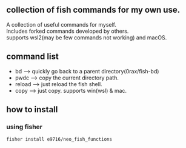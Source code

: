 ## collection of fish commands for my own use.
A collection of useful commands for myself.  
Includes forked commands developed by others.  
supports wsl2(may be few commands not working) and macOS.  
  
## command list
- bd  -->  quickly go back to a parent directory(0rax/fish-bd)
- pwdc  -->  copy the current directory path.
- reload  -->  just reload the fish shell.
- copy --> just copy. supports win(wsl) & mac.
  
## how to install
### using fisher
```shell
fisher install e9716/neo_fish_functions
```
